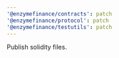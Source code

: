 ```yaml
---
'@enzymefinance/contracts': patch
'@enzymefinance/protocol': patch
'@enzymefinance/testutils': patch
---
```


Publish solidity files.
